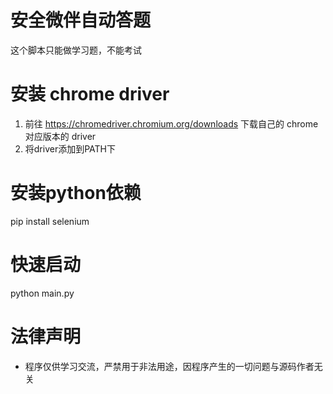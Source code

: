 
# 安全微伴自动答题
这个脚本只能做学习题，不能考试

# 安装 chrome driver
1. 前往 https://chromedriver.chromium.org/downloads 下载自己的 chrome 对应版本的 driver
1. 将driver添加到PATH下

# 安装python依赖
pip install selenium

# 快速启动
python main.py

# 法律声明
- 程序仅供学习交流，严禁用于非法用途，因程序产生的一切问题与源码作者无关